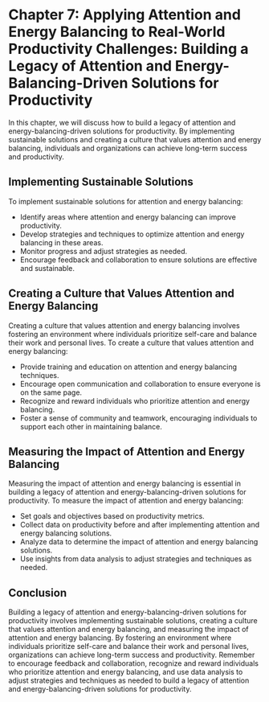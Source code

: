 Chapter 7: Applying Attention and Energy Balancing to Real-World Productivity Challenges: Building a Legacy of Attention and Energy-Balancing-Driven Solutions for Productivity
===============================================================================================================================================================================

In this chapter, we will discuss how to build a legacy of attention and energy-balancing-driven solutions for productivity. By implementing sustainable solutions and creating a culture that values attention and energy balancing, individuals and organizations can achieve long-term success and productivity.

Implementing Sustainable Solutions
----------------------------------

To implement sustainable solutions for attention and energy balancing:

* Identify areas where attention and energy balancing can improve productivity.
* Develop strategies and techniques to optimize attention and energy balancing in these areas.
* Monitor progress and adjust strategies as needed.
* Encourage feedback and collaboration to ensure solutions are effective and sustainable.

Creating a Culture that Values Attention and Energy Balancing
-------------------------------------------------------------

Creating a culture that values attention and energy balancing involves fostering an environment where individuals prioritize self-care and balance their work and personal lives. To create a culture that values attention and energy balancing:

* Provide training and education on attention and energy balancing techniques.
* Encourage open communication and collaboration to ensure everyone is on the same page.
* Recognize and reward individuals who prioritize attention and energy balancing.
* Foster a sense of community and teamwork, encouraging individuals to support each other in maintaining balance.

Measuring the Impact of Attention and Energy Balancing
------------------------------------------------------

Measuring the impact of attention and energy balancing is essential in building a legacy of attention and energy-balancing-driven solutions for productivity. To measure the impact of attention and energy balancing:

* Set goals and objectives based on productivity metrics.
* Collect data on productivity before and after implementing attention and energy balancing solutions.
* Analyze data to determine the impact of attention and energy balancing solutions.
* Use insights from data analysis to adjust strategies and techniques as needed.

Conclusion
----------

Building a legacy of attention and energy-balancing-driven solutions for productivity involves implementing sustainable solutions, creating a culture that values attention and energy balancing, and measuring the impact of attention and energy balancing. By fostering an environment where individuals prioritize self-care and balance their work and personal lives, organizations can achieve long-term success and productivity. Remember to encourage feedback and collaboration, recognize and reward individuals who prioritize attention and energy balancing, and use data analysis to adjust strategies and techniques as needed to build a legacy of attention and energy-balancing-driven solutions for productivity.
